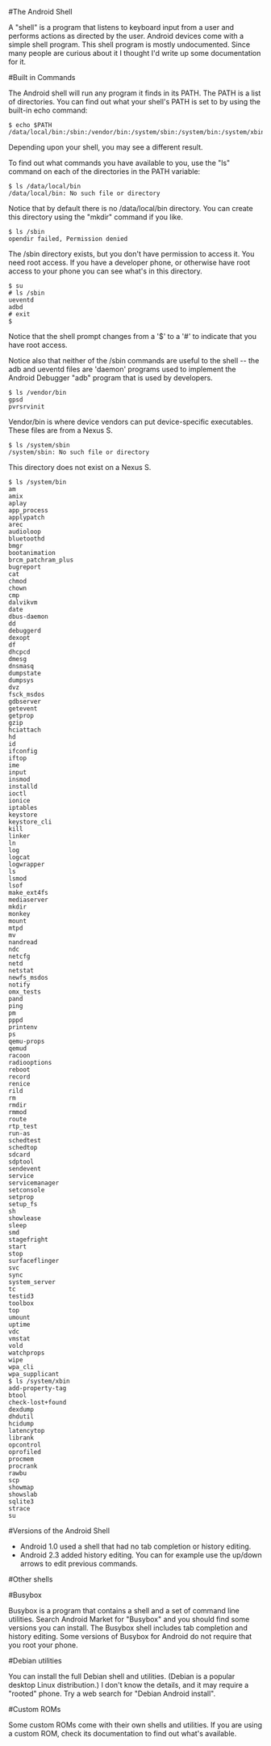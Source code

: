 #The Android Shell

A "shell" is a program that listens to keyboard input from a user and performs actions as directed by the user. Android devices come with a simple shell program. This shell program is mostly undocumented. Since many people are curious about it I thought I'd write up some documentation for it.

#Built in Commands

The Android shell will run any program it finds in its PATH. The PATH is a list of directories. You can find out what your shell's PATH is set to by using the built-in echo command:

    $ echo $PATH
    /data/local/bin:/sbin:/vendor/bin:/system/sbin:/system/bin:/system/xbin

Depending upon your shell, you may see a different result.

To find out what commands you have available to you, use the "ls" command on each of the directories in the PATH variable:

    $ ls /data/local/bin
    /data/local/bin: No such file or directory

Notice that by default there is no /data/local/bin directory. You can create this directory using the "mkdir" command if you like.

    $ ls /sbin
    opendir failed, Permission denied

The /sbin directory exists, but you don't have permission to access it. You need root access. If you have a developer phone, or otherwise have root access to your phone you can see what's in this directory.

    $ su
    # ls /sbin
    ueventd
    adbd
    # exit
    $ 

Notice that the shell prompt changes from a '$' to a '#' to indicate that you have root access.

Notice also that neither of the /sbin commands are useful to the shell -- the adb and ueventd files are 'daemon' programs used to implement the Android Debugger "adb" program that is used by developers.

    $ ls /vendor/bin
    gpsd
    pvrsrvinit

Vendor/bin is where device vendors can put device-specific executables. These files are from a Nexus S.

    $ ls /system/sbin
    /system/sbin: No such file or directory

This directory does not exist on a Nexus S.

    $ ls /system/bin
    am
    amix
    aplay
    app_process
    applypatch
    arec
    audioloop
    bluetoothd
    bmgr
    bootanimation
    brcm_patchram_plus
    bugreport
    cat
    chmod
    chown
    cmp
    dalvikvm
    date
    dbus-daemon
    dd
    debuggerd
    dexopt
    df
    dhcpcd
    dmesg
    dnsmasq
    dumpstate
    dumpsys
    dvz
    fsck_msdos
    gdbserver
    getevent
    getprop
    gzip
    hciattach
    hd
    id
    ifconfig
    iftop
    ime
    input
    insmod
    installd
    ioctl
    ionice
    iptables
    keystore
    keystore_cli
    kill
    linker
    ln
    log
    logcat
    logwrapper
    ls
    lsmod
    lsof
    make_ext4fs
    mediaserver
    mkdir
    monkey
    mount
    mtpd
    mv
    nandread
    ndc
    netcfg
    netd
    netstat
    newfs_msdos
    notify
    omx_tests
    pand
    ping
    pm
    pppd
    printenv
    ps
    qemu-props
    qemud
    racoon
    radiooptions
    reboot
    record
    renice
    rild
    rm
    rmdir
    rmmod
    route
    rtp_test
    run-as
    schedtest
    schedtop
    sdcard
    sdptool
    sendevent
    service
    servicemanager
    setconsole
    setprop
    setup_fs
    sh
    showlease
    sleep
    smd
    stagefright
    start
    stop
    surfaceflinger
    svc
    sync
    system_server
    tc
    testid3
    toolbox
    top
    umount
    uptime
    vdc
    vmstat
    vold
    watchprops
    wipe
    wpa_cli
    wpa_supplicant
    $ ls /system/xbin
    add-property-tag
    btool
    check-lost+found
    dexdump
    dhdutil
    hcidump
    latencytop
    librank
    opcontrol
    oprofiled
    procmem
    procrank
    rawbu
    scp
    showmap
    showslab
    sqlite3
    strace
    su


#Versions of the Android Shell

- Android 1.0 used a shell that had no tab completion or history editing.
- Android 2.3 added history editing. You can for example use the up/down arrows to edit previous commands.

#Other shells

#Busybox

Busybox is a program that contains a shell and a set of command line utilities. Search Android Market for "Busybox" and you should find some versions you can install. The Busybox shell includes tab completion and history editing. Some versions of Busybox for Android do not require that you root your phone.

#Debian utilities

You can install the full Debian shell and utilities. (Debian is a popular desktop Linux distribution.) I don't know the details, and it may require a "rooted" phone. Try a web search for "Debian Android install".

#Custom ROMs

Some custom ROMs come with their own shells and utilities. If you are using a custom ROM, check its documentation to find out what's available.



